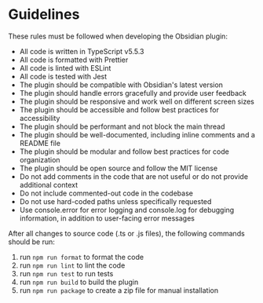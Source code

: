# Guidelines

These rules must be followed when developing the Obsidian plugin:

- All code is written in TypeScript v5.5.3
- All code is formatted with Prettier
- All code is linted with ESLint
- All code is tested with Jest
- The plugin should be compatible with Obsidian's latest version
- The plugin should handle errors gracefully and provide user feedback
- The plugin should be responsive and work well on different screen sizes
- The plugin should be accessible and follow best practices for accessibility
- The plugin should be performant and not block the main thread
- The plugin should be well-documented, including inline comments and a README file
- The plugin should be modular and follow best practices for code organization
- The plugin should be open source and follow the MIT license
- Do not add comments in the code that are not useful or do not provide additional context
- Do not include commented-out code in the codebase
- Do not use hard-coded paths unless specifically requested
- Use console.error for error logging and console.log for debugging information, in addition to user-facing error messages

After all changes to source code (.ts or .js files), the following commands should be run:

1. run `npm run format` to format the code
2. run `npm run lint` to lint the code
3. run `npm run test` to run tests
4. run `npm run build` to build the plugin
5. run `npm run package` to create a zip file for manual installation
